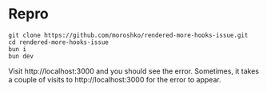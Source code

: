 # Repro

```
git clone https://github.com/moroshko/rendered-more-hooks-issue.git
cd rendered-more-hooks-issue
bun i
bun dev
```

Visit http://localhost:3000 and you should see the error. Sometimes, it takes a couple of visits to http://localhost:3000 for the error to appear.



